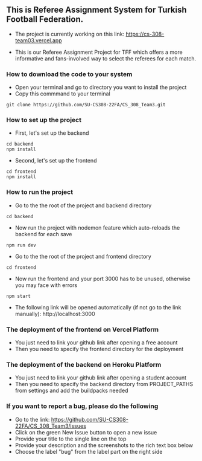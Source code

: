 ## This is Referee Assignment System for Turkish Football Federation.

- The project is currently working on this link: https://cs-308-team03.vercel.app

- This is our Referee Assignment Project for TFF which offers a more informative and fans-involved way to select the referees for each match. 

### How to download the code to your system

- Open your terminal and go to directory you want to install the project
- Copy this commmand to your terminal
```
git clone https://github.com/SU-CS308-22FA/CS_308_Team3.git
```

### How to set up the project

- First, let's set up the backend
```
cd backend
npm install
```

- Second, let's set up the frontend
```
cd frontend
npm install
```


### How to run the project

- Go to the the root of the project and backend directory
```
cd backend
```
- Now run the project with nodemon feature which auto-reloads the backend for each save
```
npm run dev
```

- Go to the the root of the project and frontend directory
```
cd frontend
```
- Now run the frontend and your port 3000 has to be unused, otherwise you may face with errors
```
npm start
```
- The following link will be opened automatically (if not go to the link manually): http://localhost:3000

### The deployment of the frontend on Vercel Platform
- You just need to link your github link after opening a free account
- Then you need to specify the frontend directory for the deployment


### The deployment of the backend on Heroku Platform
- You just need to link your github link after opening a student account
- Then you need to specify the backend directory from PROJECT_PATHS from settings and add the buildpacks needed


### If you want to report a bug, please do the following

- Go to the link: https://github.com/SU-CS308-22FA/CS_308_Team3/issues
- Click on the green New Issue button to open a new issue 
- Provide your title to the single line on the top
- Provide your description and the screenshots to the rich text box below
- Choose the label "bug" from the label part on the right side
